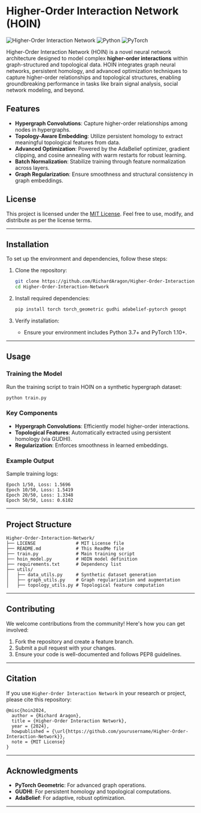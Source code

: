 # Higher-Order Interaction Network (HOIN)

![Higher-Order Interaction Network](https://img.shields.io/badge/license-MIT-blue.svg) ![Python](https://img.shields.io/badge/Python-3.7%2B-brightgreen.svg) ![PyTorch](https://img.shields.io/badge/PyTorch-1.10%2B-orange.svg)

Higher-Order Interaction Network (HOIN) is a novel neural network architecture designed to model complex **higher-order interactions** within graph-structured and topological data. HOIN integrates graph neural networks, persistent homology, and advanced optimization techniques to capture higher-order relationships and topological structures, enabling groundbreaking performance in tasks like brain signal analysis, social network modeling, and beyond.

## Features

- **Hypergraph Convolutions**: Capture higher-order relationships among nodes in hypergraphs.
- **Topology-Aware Embedding**: Utilize persistent homology to extract meaningful topological features from data.
- **Advanced Optimization**: Powered by the AdaBelief optimizer, gradient clipping, and cosine annealing with warm restarts for robust learning.
- **Batch Normalization**: Stabilize training through feature normalization across layers.
- **Graph Regularization**: Ensure smoothness and structural consistency in graph embeddings.

## License

This project is licensed under the [MIT License](LICENSE). Feel free to use, modify, and distribute as per the license terms.

---

## Installation

To set up the environment and dependencies, follow these steps:

1. Clone the repository:
   ```bash
   git clone https://github.com/RichardAragon/Higher-Order-Interaction-Network.git
   cd Higher-Order-Interaction-Network
   ```

2. Install required dependencies:
   ```bash
   pip install torch torch_geometric gudhi adabelief-pytorch geoopt
   ```

3. Verify installation:
   - Ensure your environment includes Python 3.7+ and PyTorch 1.10+.

---

## Usage

### Training the Model
Run the training script to train HOIN on a synthetic hypergraph dataset:
```bash
python train.py
```

### Key Components
- **Hypergraph Convolutions**: Efficiently model higher-order interactions.
- **Topological Features**: Automatically extracted using persistent homology (via GUDHI).
- **Regularization**: Enforces smoothness in learned embeddings.

### Example Output
Sample training logs:
```
Epoch 1/50, Loss: 1.5696
Epoch 10/50, Loss: 1.5419
Epoch 20/50, Loss: 1.3348
Epoch 50/50, Loss: 0.6102
```

---

## Project Structure

```plaintext
Higher-Order-Interaction-Network/
├── LICENSE               # MIT License file
├── README.md             # This ReadMe file
├── train.py              # Main training script
├── hoin_model.py         # HOIN model definition
├── requirements.txt      # Dependency list
├── utils/
│   ├── data_utils.py     # Synthetic dataset generation
│   ├── graph_utils.py    # Graph regularization and augmentation
│   ├── topology_utils.py # Topological feature computation
```

---

## Contributing

We welcome contributions from the community! Here's how you can get involved:

1. Fork the repository and create a feature branch.
2. Submit a pull request with your changes.
3. Ensure your code is well-documented and follows PEP8 guidelines.

---

## Citation

If you use `Higher-Order Interaction Network` in your research or project, please cite this repository:

```
@misc{hoin2024,
  author = {Richard Aragon},
  title = {Higher-Order Interaction Network},
  year = {2024},
  howpublished = {\url{https://github.com/yourusername/Higher-Order-Interaction-Network}},
  note = {MIT License}
}
```

---

## Acknowledgments

- **PyTorch Geometric**: For advanced graph operations.
- **GUDHI**: For persistent homology and topological computations.
- **AdaBelief**: For adaptive, robust optimization.

---
